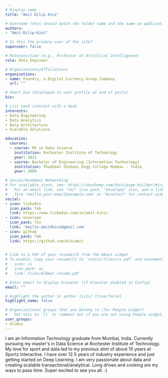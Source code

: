 ```yaml
---
# Display name
title: "Amit Dilip Kini"

# Username (this should match the folder name and the name on publications)
authors:
- "Amit-Dilip-Kini"

# Is this the primary user of the site?
superuser: false

# Role/position (e.g., Professor of Artificial Intelligence)
role: Data Engineer

# Organizations/Affiliations
organizations:
- name: Foundry, a Digital Currency Group Company
  url: ""

# Short bio (displayed in user profile at end of posts)
bio: 

# List each interest with a dash
interests:
- Data Engineering
- Data Analytics
- Data Architecture
- Scalable Solutions

education:
  courses:
  - course: MS in Data Science
    institution: Rochester Institute of Technology
    year: 2021
  - course: Bachelor of Engineering (Information Technology)
    institution: Thadomal Shahani Engg College Mumbai - India 
    year: 2009

# Social/Academic Networking
# For available icons, see: https://wowchemy.com/docs/page-builder/#icons
#   For an email link, use "fas" icon pack, "envelope" icon, and a link in the
#   form "mailto:your-email@example.com" or "#contact" for contact widget.
social:
- icon: linkedin
  icon_pack: fab
  link: https://www.linkedin.com/in/amit-kini/
- icon: envelope
  icon_pack: fas
  link: 'mailto:amitdkini@gmail.com'
- icon: github
  icon_pack: fab
  link: https://github.com/kiniamit

  
# Link to a PDF of your resume/CV from the About widget.
# To enable, copy your resume/CV to `static/files/cv.pdf` and uncomment the lines below.
# - icon: cv
#   icon_pack: ai
#   link: files/AlOmar_resume.pdf

# Enter email to display Gravatar (if Gravatar enabled in Config)
email: ""

# Highlight the author in author lists? (true/false)
highlight_name: false

# Organizational groups that you belong to (for People widget)
#   Set this to `[]` or comment out if you are not using People widget.
user_groups:
- Alumni
---
```

I am an Information Technology graduate from Mumbai, India. Currently pursuing my master's in Data Science at Rochester Institute of Technology. My love for sport and data led to my previous stint of about 10 years at Sportz Interactive. I have over 12.5 years of industry experience and just getting started on Deep Learning. I am very passionate about data and creating scalable transactional/analytical. Long drives and cooking are my ways to pass time. Super excited to see you all. :)
